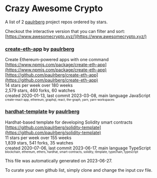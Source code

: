 # Crazy Awesome Crypto
A list of 2 [paulrberg](https://github.com/paulrberg) project repos ordered by stars.  

Checkout the interactive version that you can filter and sort: 
[https://www.awesomecrypto.xyz/](https://www.awesomecrypto.xyz/)  


### [create-eth-app](https://github.com/paulrberg/create-eth-app) by [paulrberg](https://github.com/paulrberg)  
Create Ethereum-powered apps with one command  
[https://www.npmjs.com/package/create-eth-app](https://www.npmjs.com/package/create-eth-app)  
[https://github.com/paulrberg/create-eth-app](https://github.com/paulrberg/create-eth-app)  
14 stars per week over 180 weeks  
2,579 stars, 460 forks, 60 watches  
created 2020-01-13, last commit 2023-03-08, main language JavaScript  
<sub><sup>create-react-app, ethereum, graphql, react, the-graph, yarn, yarn-workspaces</sup></sub>


### [hardhat-template](https://github.com/paulrberg/solidity-template) by [paulrberg](https://github.com/paulrberg)  
Hardhat-based template for developing Solidity smart contracts  
[https://github.com/paulrberg/solidity-template](https://github.com/paulrberg/solidity-template)  
11 stars per week over 155 weeks  
1,839 stars, 541 forks, 35 watches  
created 2020-07-06, last commit 2023-06-17, main language TypeScript  
<sub><sup>blockchain, ethereum, ethers, hardhat, smart-contracts, solidity, template, typechain, typescript</sup></sub>


This file was automatically generated on 2023-06-27.  

To curate your own github list, simply clone and change the input csv file.  
